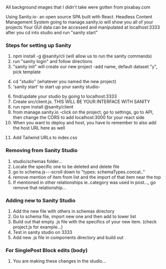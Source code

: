 All background images that I didn't take were gotten from pixabay.com

Using Sanity.io- an open source SPA built with React. Headless Content Management System
going to manage.sanity.io will show you all of your projects Your GUI data can be accessed and manipulated at
localhost:3333 after you cd into studio and run "sanity start"

### Steps for setting up Sanity

1. npm install -g @sanity/cli (will allow us to run the sanity commands)
2. run "sanity login" and follow directions
3. "sanity init" will create our new project -add name, default dataset "y", pick template
<!-- content now lives in Sanity -->
4. cd "studio" (whatever you named the new project)
5. 'sanity start' to start up your sanity studio-
<!-- this will fire up the server -->
6. find/update your studio by going to localhost:3333
7. Create src/client.js. THIS WILL BE YOUR INTERFACE WITH SANITY
8. run npm install @sanity/client
9. from manage.sanity.io -click on the project, go to settings, go to API, then change the CORS to add localhost:3000 for your react side
10. When you want to deploy and host, you have to remember to also add the host URL here as well

<!-- Look at different tailwind customization installations to do more nuanced styling -->

11. Add Tailwind URLs to index.css

<!-- Sanity will be using GROQ- (Graph-Relational Object Queries) is a declarative language designed to query collections of largely schema-less JSON documents. Its primary design goals are expressive filtering, joining of several documents into a single response, and shaping the response to fit the client application. -->

### Removing from Sanity Studio

1. studio/schemas folder...
2. Locate the specific one to be deleted and delete file
3. go to schema.js---scroll down to "types: schemaTypes.concat.."
4. remove mention of item from list and the import of that item near the top
5. If mentioned in other relationships ie..category was used in post..., go remove that relationship...
<!-- I commented out category to have an example of that relationship for future use -->

### Adding new to Sanity Studio

1. Add the new file with others in schemas directory
2. Go to schema file, import new one and then add to lower list
3. Build out that empty .js file with the specifics of your new item. (check project.js for example...)
4. Test in sanity studio on 3333
5. Add new .js file in components directory and build out

### For SinglePost Block edits (body)

1. You are making these changes in the studio...
